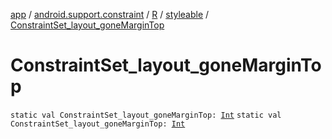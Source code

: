 [app](../../../index.md) / [android.support.constraint](../../index.md) / [R](../index.md) / [styleable](index.md) / [ConstraintSet_layout_goneMarginTop](.)

# ConstraintSet_layout_goneMarginTop

`static val ConstraintSet_layout_goneMarginTop: `[`Int`](https://kotlinlang.org/api/latest/jvm/stdlib/kotlin/-int/index.html)
`static val ConstraintSet_layout_goneMarginTop: `[`Int`](https://kotlinlang.org/api/latest/jvm/stdlib/kotlin/-int/index.html)
